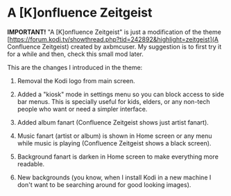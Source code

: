 A \[K\]onfluence Zeitgeist
==========================

**IMPORTANT!** "A \[K\]onfluence Zeitgeist" is just a modification of the theme
[https://forum.kodi.tv/showthread.php?tid=242892&highlight=zeitgeist](A Confluence Zeitgeist)
created by axbmcuser. My suggestion is to first try it for a while and then,
check this small mod later.

This are the changes I introduced in the theme:

  1. Removal the Kodi logo from main screen.

  2. Added a "kiosk" mode in settings menu so you can block access to side bar
     menus. This is specially useful for kids, elders, or any non-tech people
     who want or need a simpler interface.

  3. Added album fanart (Confluence Zeitgeist shows just artist fanart).

  4. Music fanart (artist or album) is shown in Home screen or any menu while
     music is playing (Confluence Zeitgeist shows a black screen).

  5. Background fanart is darken in Home screen to make everything more
     readable.

  6. New backgrounds (you know, when I install Kodi in a new machine I don't
     want to be searching around for good looking images).
